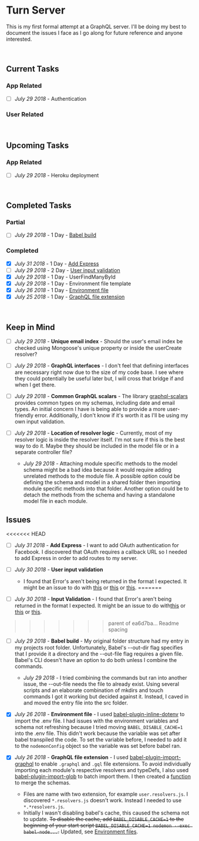 # Turn Server

This is my first formal attempt at a GraphQL server. I'll be doing my best to document the issues I face as I go along for future reference and anyone interested.

<br>

## Current Tasks

### App Related

- [ ] _July 29 2018_ - Authentication

### User Related

<br>

## Upcoming Tasks

### App Related

- [ ] _July 29 2018_ - Heroku deployment

<br>

## Completed Tasks

### Partial

- [ ] _July 29 2018_ - 1 Day - [Babel build](#babel-build)

### Completed

- [x] _July 31 2018_ - 1 Day - [Add Express]()
- [ ] _July 29 2018_ - 2 Day - [User input validation](#input-validation)
- [x] _July 29 2018_ - 1 Day - UserFindManyById
- [x] _July 29 2018_ - 1 Day - Environment file template
- [x] _July 26 2018_ - 1 Day - [Environment file](#environment-file)
- [x] _July 25 2018_ - 1 Day - [GraphQL file extension](#graphql-extension)

<br>

## Keep in Mind

- [ ] _July 29 2018_ - **Unique email index** - Should the user's email index be checked using Mongoose's unique property or inside the userCreate resolver?

- [ ] _July 29 2018_ - **GraphQL interfaces** - I don't feel that defining interfaces are necessary right now due to the size of my code base. I see where they could potentially be useful later but, I will cross that bridge if and when I get there.

- [ ] _July 29 2018_ - **Common GraphQL scalars** - The library [graphql-scalars](4) provides common types on my schemas, including date and email types. An initial concern I have is being able to provide a more user-friendly error. Additionally, I don't know if it's worth it as I'll be using my own input validation.

- [ ] _July 29 2018_ - **Location of resolver logic** - Currently, most of my resolver logic is inside the resolver itself. I'm not sure if this is the best way to do it. Maybe they should be included in the model file or in a separate controller file?

  - _July 29 2018_ - Attaching module specific methods to the model schema might be a bad idea because it would require adding unrelated methods to the module file. A possible option could be defining the schema and model in a shared folder then importing module specific methods into that folder. Another option could be to detach the methods from the schema and having a standalone model file in each module.

## Issues

<<<<<<< HEAD
- [ ] _July 31 2018_ - **Add Express** <a id="add-express"></a> - I want to add OAuth authentication for Facebook. I discovered that OAuth requires a callback URL so I needed to add Express in order to add routes to my server.

- [ ] _July 30 2018_ - **User input validation** <a id="input-validation"></a>

  - I found that Error's aren't being returned in the format I expected. It might be an issue to do with [this](5) or [this](6) or [this](7).
=======
- [ ] _July 30 2018_ - **Input Validation** <a id="input-validation"></a> - I found that Error's aren't being returned in the format I expected. It might be an issue to do with[this](5) or [this](6) or [this](7).
>>>>>>> parent of ea6d7ba... Readme spacing

- [ ] _July 29 2018_ - **Babel build** <a id="babel-build"></a> - My original folder structure had my entry in my projects root folder. Unfortunately, Babel's --out-dir flag specifies that I provide it a directory and the --out-file flag requires a given file. Babel's CLI doesn't have an option to do both unless I combine the commands.

  - _July 29 2018_ - I tried combining the commands but ran into another issue, the --out-file needs the file to already exist. Using several scripts and an elaborate combination of mkdirs and touch commands I got it working but decided against it. Instead, I caved in and moved the entry file into the src folder.

- [x] _July 26 2018_ - **Environment file** <a id="environment-file"></a> - I used [babel-plugin-inline-dotenv](3) to import the .env file. I had issues with the environment variables and schema not refreshing because I tried moving `BABEL_DISABLE_CACHE=1` into the .env file. This didn't work because the variable was set after babel transpiled the code. To set the variable before, I needed to add it to the `nodemonConfig` object so the variable was set before babel ran.

- [x] _July 26 2018_ - **GraphQL file extension** <a id="graphql-extension"></a> - I used [babel-plugin-import-graphql](1) to enable `.graphql` and `.gql` file extensions. To avoid individually importing each module's respective resolvers and typeDefs, I also used [babel-plugin-import-glob](2) to batch import them. I then created a [function](./src/services/utility.service.js) to merge the schemas.
  - Files are name with two extension, for example `user.resolvers.js`. I discovered `*.resolvers.js` doesn't work. Instead I needed to use `*.*resolvers.js`.
  - Initially I wasn't disabling babel's cache, this caused the schema not to update. ~~To disable the cache, add `BABEL_DISABLE_CACHE=1` to the beginning of your start script `BABEL_DISABLE_CACHE=1 nodemon --exec babel-node...`.~~ Updated, see [Environment files](#environment-file).

[1]: https://github.com/detrohutt/babel-plugin-import-graphql
[2]: https://github.com/novemberborn/babel-plugin-import-glob
[3]: https://github.com/brysgo/babel-plugin-inline-dotenv
[4]: https://github.com/okgrow/graphql-scalars
[5]: https://github.com/apollographql/graphql-tools/issues/480
[6]: https://github.com/thebigredgeek/apollo-errors/issues/28
[7]: https://github.com/apollographql/graphql-tools/issues/906
